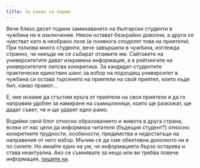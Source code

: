 ```yaml
---
title: За какво се борим
---
```


Вече близо десет години заминаването на български студенти в чужбина не е изключение. Някои остават безкрайно доволни, а други се чувстват като в необрано лозе (и понякога споделят това на приятели). При толкова много студенти, вече завършили в чужбина, изглежда странно, че никъде не се събират отзивите им. Сайтовете на университетите дават изкривена информация, а в рейтингите на университетите липсва конкретика. За кандидат-студентите практически единствен шанс за избор на подходящ университет в чужбина си остава търсенето на приятели на свой приятел, които къде бил, какво правел... 

Е, ние искаме да сгъстим кръга от приятели на свои приятели и да го направим удобен за намиране на *съмишленици*, които ще разкажат, ще дадат съвет, че и ще ударят едно рамо.

Водейки свой блог относно образованието и живота в друга страна, всеки от нас цели да информира читателя (бъдещия студент?) относно конкретните трудности, особености, предимства и недостатъци на направения от него избор. Мъчим се да сме обективни доколкото ни е по силите. Но имайте едно на ум, че информацията бързо остарява и става неактуална. Ако се съмнявате за нещо или ви трябва повече информация, [пишете ни](/contacts/).
